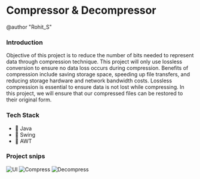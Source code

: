 # Compressor & Decompressor
@author "Rohit_S"

### Introduction 
Objective of this project is to reduce the number of bits needed to represent data through compression technique. This project will only use lossless conversion to ensure no data loss occurs during compression. Benefits of compression include saving storage space, speeding up file transfers, and reducing storage hardware and network bandwidth costs. Lossless compression is essential to ensure data is not lost while compressing. In this project, we will ensure that our compressed files can be restored to their original form.

### Tech Stack
- :red_circle: Java
- :red_circle: Swing
- :red_circle: AWT

### Project snips
![UI](https://github.com/navneet-chugh/Compresor_Decompressor/assets/127025839/de38feae-029e-4b3a-8fa5-ff66cac46aac)
![Compress](https://github.com/navneet-chugh/Compresor_Decompressor/assets/127025839/5c9af7ea-9a58-405a-b860-2dd7af56edef)
![Decompress](https://github.com/navneet-chugh/Compresor_Decompressor/assets/127025839/084e7c96-d0a8-423d-9eb1-928eaa6bda47)
